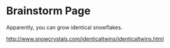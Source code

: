 Brainstorm Page
===============


Apparently, you can grow identical snowflakes.

http://www.snowcrystals.com/identicaltwins/identicaltwins.html
